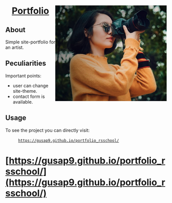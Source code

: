 <h1 align="center"> 
  <a href="https://gusap9.github.io/portfolio_rsschool/" target="_blank"> Portfolio </a>
  <a href="https://gusap9.github.io/portfolio_rsschool/" align="right"> <img alt="readme" src="docs/readme/logo.png" height="300px" align="right"> </img></a>
</h1>

## About 
Simple site-portfolio for an artist.

## Peculiarities
Important points:
- user can change site-theme.
- contact form is available.


## Usage
To see the project you can directly visit:
<p><a href="https://gusap9.github.io/portfolio_rsschool/" target="_blank"><code style="margin-left:40px">https://gusap9.github.io/portfolio_rsschool/</code></a></p>


# [https://gusap9.github.io/portfolio_rsschool/](https://gusap9.github.io/portfolio_rsschool/)
